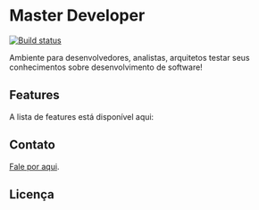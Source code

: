 # Master Developer

[![Build status](https://ci.appveyor.com/api/projects/status/uhebof5f9jiu0ysmb4j0?svg=true)](https://ci.appveyor.com/project/masterdeveloper1000/masterdeveloper)

Ambiente para desenvolvedores, analistas, arquitetos testar seus conhecimentos sobre desenvolvimento de software!
    
## Features

A lista de features está disponível aqui: 

## Contato

 [Fale por aqui](XXXXXX).
 
 ## Licença
 
 
